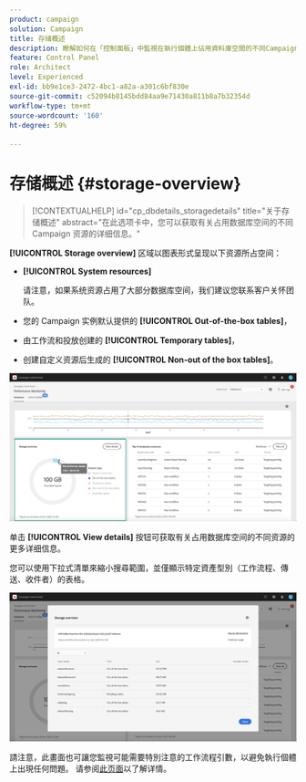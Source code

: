```yaml
---
product: campaign
solution: Campaign
title: 存储概述
description: 瞭解如何在「控制面板」中監視在執行個體上佔用資料庫空間的不同Campaign資源。
feature: Control Panel
role: Architect
level: Experienced
exl-id: bb9e1ce3-2472-4bc1-a82a-a301c6bf830e
source-git-commit: c52094b8145bdd84aa9e71430a811b8a7b32354d
workflow-type: tm+mt
source-wordcount: '160'
ht-degree: 59%

---
```


# 存储概述 {#storage-overview}

>[!CONTEXTUALHELP]
>id="cp_dbdetails_storagedetails"
>title="关于存储概述"
>abstract="在此选项卡中，您可以获取有关占用数据库空间的不同 Campaign 资源的详细信息。"

**[!UICONTROL Storage overview]** 区域以图表形式呈现以下资源所占空间：

* **[!UICONTROL System resources]**

   请注意，如果系统资源占用了大部分数据库空间，我们建议您联系客户关怀团队。

* 您的 Campaign 实例默认提供的 **[!UICONTROL Out-of-the-box tables]**，
* 由工作流和投放创建的 **[!UICONTROL Temporary tables]**，
* 创建自定义资源后生成的 **[!UICONTROL Non-out of the box tables]**。

![](assets/database-storage-overview.png)

单击 **[!UICONTROL View details]** 按钮可获取有关占用数据库空间的不同资源的更多详细信息。

您可以使用下拉式清單來縮小搜尋範圍，並僅顯示特定資產型別（工作流程、傳送、收件者）的表格。

![](assets/database-storage-details.png)

請注意，此畫面也可讓您監視可能需要特別注意的工作流程引數，以避免執行個體上出現任何問題。 请参阅[此页面](workflow-monitoring.md)以了解详情。
